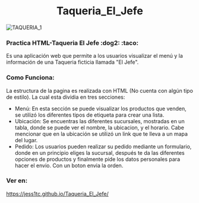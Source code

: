 <h1 align = "center">Taqueria_El_Jefe</h1>


![TAQUERIA_1](https://user-images.githubusercontent.com/114209842/207758863-5a1dd3d6-4b0b-4709-8e72-c0ec12a0fa47.png )

<h3>Practica HTML-Taqueria El Jefe :dog2: :taco: </h3>

Es una aplicación web que permite a los usuarios visualizar el menú  y la información de una Taqueria ficticia llamada "El Jefe".

<h3>Como Funciona: </h3>

La estructura de la pagina es realizada con HTML (No cuenta con algún tipo de estilo). La cual esta dividia en tres secciones:
 * Menú: En esta sección se puede visualizar los productos que venden, se utilizó los diferentes tipos de etiqueta para crear una lista.
 * Ubicación: Se encuentras las diferentes sucursales, mostradas en un tabla, donde se puede ver el nombre, la ubicacion, y el horario. Cabe mencionar que en la ubicación se utilizó un link que te lleva a un mapa del lugar.
 * Pedido: Los usuarios pueden realizar su pedido mediante un formulario, donde en un principio eliges la sucursal, después te da las diferentes opciones de productos y finalmente pide los datos personales para hacer el envio. Con un boton envia la orden. 

<h3>Ver en: </h3>

https://jess1tc.github.io/Taqueria_El_Jefe/
